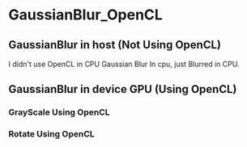 #  GaussianBlur_OpenCL

## GaussianBlur in host (Not Using OpenCL)

I didn't use OpenCL in CPU Gaussian Blur
In cpu, just Blurred in CPU.

## GaussianBlur in device GPU (Using OpenCL)


### GrayScale Using OpenCL
### Rotate Using OpenCL
